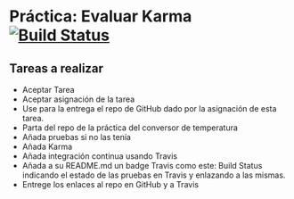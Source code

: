 # Práctica: Evaluar Karma  [![Build Status](https://travis-ci.org/ULL-ESIT-DSI-1617/evaluar-karma-alu0100813272.svg?branch=master)](https://travis-ci.org/ULL-ESIT-DSI-1617/evaluar-karma-alu0100813272)

## Tareas a realizar
* Aceptar Tarea
* Aceptar asignación de la tarea
* Use para la entrega el repo de GitHub dado por la asignación de esta tarea.
* Parta del repo de la práctica del conversor de temperatura
* Añada pruebas si no las tenía
* Añada Karma
* Añada integración continua usando Travis
* Añada a su README.md un badge Travis como este: Build Status indicando el estado de las pruebas en Travis y enlazando a las mismas.
* Entrege los enlaces al repo en GitHub y a Travis
